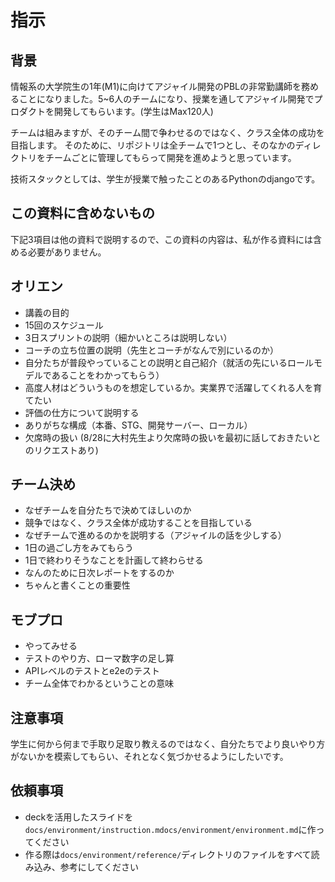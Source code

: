 # 指示
## 背景
情報系の大学院生の1年(M1)に向けてアジャイル開発のPBLの非常勤講師を務めることになりました。5~6人のチームになり、授業を通してアジャイル開発でプロダクトを開発してもらいます。(学生はMax120人)

チームは組みますが、そのチーム間で争わせるのではなく、クラス全体の成功を目指します。 そのために、リポジトリは全チームで1つとし、そのなかのディレクトリをチームごとに管理してもらって開発を進めようと思っています。

技術スタックとしては、学生が授業で触ったことのあるPythonのdjangoです。

## この資料に含めないもの
下記3項目は他の資料で説明するので、この資料の内容は、私が作る資料には含める必要がありません。

## オリエン
- 講義の目的
- 15回のスケジュール
- 3日スプリントの説明（細かいところは説明しない）
- コーチの立ち位置の説明（先生とコーチがなんで別にいるのか）
- 自分たちが普段やっていることの説明と自己紹介（就活の先にいるロールモデルであることをわかってもらう）
- 高度人材はどういうものを想定しているか。実業界で活躍してくれる人を育てたい
- 評価の仕方について説明する
- ありがちな構成（本番、STG、開発サーバー、ローカル）
- 欠席時の扱い (8/28に大村先生より欠席時の扱いを最初に話しておきたいとのリクエストあり)

## チーム決め
- なぜチームを自分たちで決めてほしいのか
- 競争ではなく、クラス全体が成功することを目指している
- なぜチームで進めるのかを説明する（アジャイルの話を少しする）
- 1日の過ごし方をみてもらう
- 1日で終わりそうなことを計画して終わらせる
- なんのために日次レポートをするのか
- ちゃんと書くことの重要性

## モブプロ
- やってみせる
- テストのやり方、ローマ数字の足し算
- APIレベルのテストとe2eのテスト
- チーム全体でわかるということの意味

## 注意事項
学生に何から何まで手取り足取り教えるのではなく、自分たちでより良いやり方がないかを模索してもらい、それとなく気づかせるようにしたいです。

## 依頼事項
- deckを活用したスライドを `docs/environment/instruction.mdocs/environment/environment.md`に作ってください
- 作る際は`docs/environment/reference/`ディレクトリのファイルをすべて読み込み、参考にしてください
